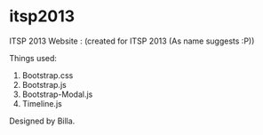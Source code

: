 itsp2013
========

ITSP 2013 Website : (created for ITSP 2013 (As name suggests :P))

Things used:

1. Bootstrap.css
2. Bootstrap.js
3. Bootstrap-Modal.js
4. Timeline.js


Designed by Billa.


